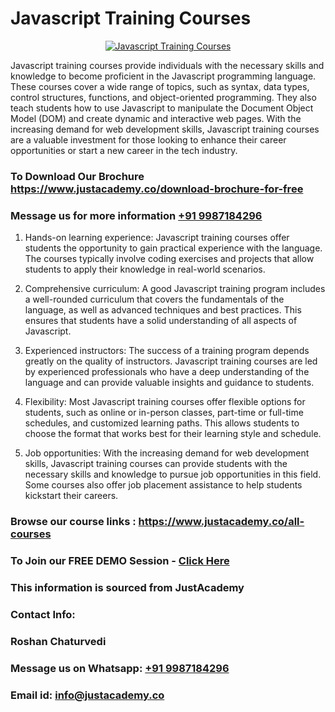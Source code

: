 # Javascript Training Courses

<p align="center">
  <a href="https://justacademy.co/course-detail/javascript-training">
    <img src="https://justacademy.co/storage2/course_image/1676636853_course_image.webp" alt="Javascript Training Courses">
  </a>
</p>


Javascript training courses provide individuals with the necessary skills and knowledge to become proficient in the Javascript programming language. These courses cover a wide range of topics, such as syntax, data types, control structures, functions, and object-oriented programming. They also teach students how to use Javascript to manipulate the Document Object Model (DOM) and create dynamic and interactive web pages. With the increasing demand for web development skills, Javascript training courses are a valuable investment for those looking to enhance their career opportunities or start a new career in the tech industry.
### To Download Our Brochure https://www.justacademy.co/download-brochure-for-free
### Message us for more information [+91 9987184296](https://api.whatsapp.com/send?phone=919987184296)
1) Hands-on learning experience: Javascript training courses offer students the opportunity to gain practical experience with the language. The courses typically involve coding exercises and projects that allow students to apply their knowledge in real-world scenarios.

2) Comprehensive curriculum: A good Javascript training program includes a well-rounded curriculum that covers the fundamentals of the language, as well as advanced techniques and best practices. This ensures that students have a solid understanding of all aspects of Javascript.

3) Experienced instructors: The success of a training program depends greatly on the quality of instructors. Javascript training courses are led by experienced professionals who have a deep understanding of the language and can provide valuable insights and guidance to students.

4) Flexibility: Most Javascript training courses offer flexible options for students, such as online or in-person classes, part-time or full-time schedules, and customized learning paths. This allows students to choose the format that works best for their learning style and schedule.

5) Job opportunities: With the increasing demand for web development skills, Javascript training courses can provide students with the necessary skills and knowledge to pursue job opportunities in this field. Some courses also offer job placement assistance to help students kickstart their careers.

### Browse our course links : https://www.justacademy.co/all-courses 
### To Join our FREE DEMO Session - [Click Here](https://www.justacademy.co/register-for-course-demo)


### This information is sourced from JustAcademy
### Contact Info:
### Roshan Chaturvedi
### Message us on Whatsapp: [+91 9987184296](https://api.whatsapp.com/send?phone=919987184296)
### Email id: [info@justacademy.co](mailto:info@justacademy.co)
                    
